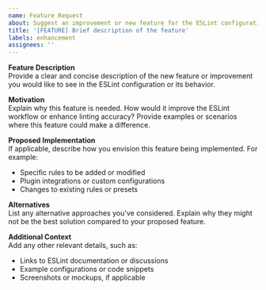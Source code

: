 ```yaml
---
name: Feature Request
about: Suggest an improvement or new feature for the ESLint configuration or its functionality
title: '[FEATURE] Brief description of the feature'
labels: enhancement
assignees: ''
---
```


**Feature Description**  
Provide a clear and concise description of the new feature or improvement you would like to see in the ESLint configuration or its behavior.

**Motivation**  
Explain why this feature is needed. How would it improve the ESLint workflow or enhance linting accuracy? Provide examples or scenarios where this feature could make a difference.

**Proposed Implementation**  
If applicable, describe how you envision this feature being implemented. For example:

- Specific rules to be added or modified
- Plugin integrations or custom configurations
- Changes to existing rules or presets

**Alternatives**  
List any alternative approaches you've considered. Explain why they might not be the best solution compared to your proposed feature.

**Additional Context**  
Add any other relevant details, such as:

- Links to ESLint documentation or discussions
- Example configurations or code snippets
- Screenshots or mockups, if applicable  
